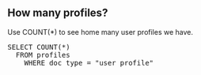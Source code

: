 ## How many profiles?

Use COUNT(*) to see home many user profiles we have.

<pre id="example">
SELECT COUNT(*)
  FROM profiles
  	WHERE doc_type = "user_profile"
</pre>
